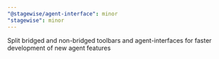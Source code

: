 ```yaml
---
"@stagewise/agent-interface": minor
"stagewise": minor
---
```


Split bridged and non-bridged toolbars and agent-interfaces for faster development of new agent features
